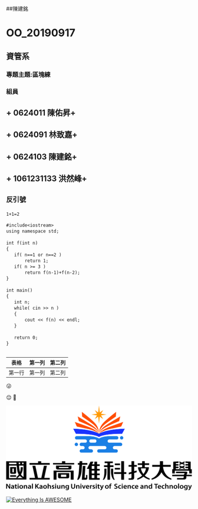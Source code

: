 ##陳建銘
# OO_20190917
## 資管系

### 專題主題:區塊練

### 組員
## + 0624011 陳佑昇+
## + 0624091 林致嘉+
## + 0624103 陳建銘+
## + 1061231133 洪然峰+
## `反引號`

 `1+1=2`
 ```
#include<iostream>
using namespace std;

int f(int n)
{
    if( n==1 or n==2 )
        return 1;
    if( n >= 3 )
        return f(n-1)+f(n-2);
}

int main()
{
    int n;
    while( cin >> n )
    {
        cout << f(n) << endl;
    }

    return 0;
}


```


| 表格      | 第一列     | 第二列     |
| ---------- | :-----------:  | :-----------: |
| 第一行     | 第一列     | 第二列     |


:stuck_out_tongue_winking_eye:
 
:relieved:
:grimacing:

![NKUST](477432471.jpg	"高科校徽")

[![Everything Is AWESOME](https://img.youtube.com/vi/StTqXEQ2l-Y/0.jpg)](https://www.youtube.com/watch?v=StTqXEQ2l-Y "Everything Is AWESOME")
